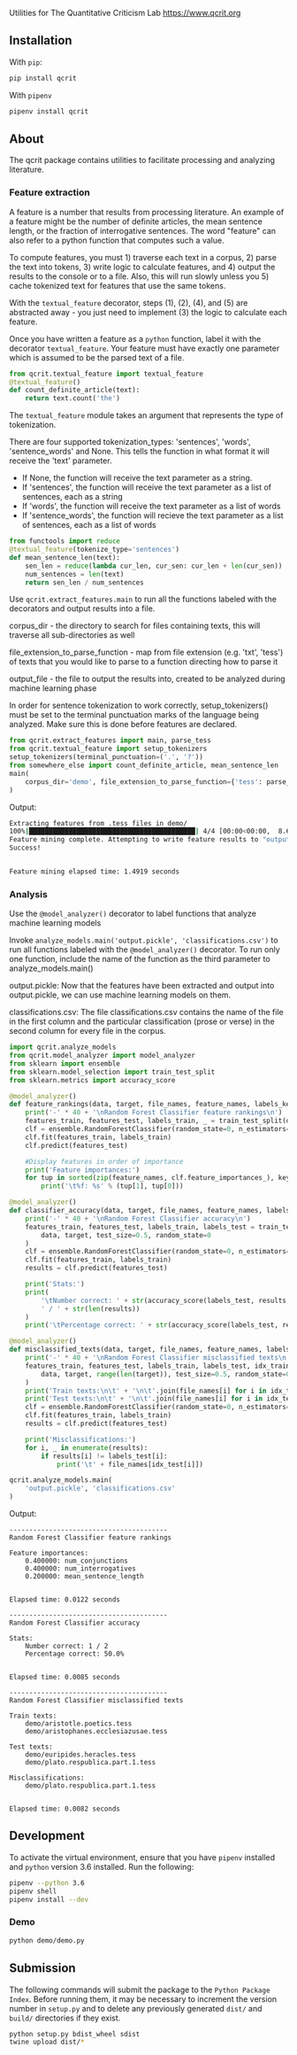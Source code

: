 Utilities for The Quantitative Criticism Lab
https://www.qcrit.org

## Installation
With `pip`:
```bash
pip install qcrit
```
With `pipenv`
```bash
pipenv install qcrit
```
## About

The qcrit package contains utilities to facilitate processing and analyzing literature.

### Feature extraction

A feature is a number that results from processing literature. An example of a feature might be the number of definite articles, the mean sentence length, or the fraction of interrogative sentences. The word "feature" can also refer to a python function that computes such a value.

To compute features, you must 1) traverse each text in a corpus, 2) parse the text into tokens, 3) write logic to calculate features, and 4) output the results to the console or to a file. Also, this will run slowly unless you 5) cache tokenized text for features that use the same tokens.

With the `textual_feature` decorator, steps (1), (2), (4), and (5) are abstracted away - you just need to implement (3) the logic to calculate each feature.

Once you have written a feature as a `python` function, label it with the decorator `textual_feature`. Your feature must have exactly one parameter which is assumed to be the parsed text of a file.
```python
from qcrit.textual_feature import textual_feature
@textual_feature()
def count_definite_article(text):
	return text.count('the')
```

The `textual_feature` module takes an argument that represents the type of tokenization.

There are four supported tokenization_types: 'sentences', 'words', 'sentence_words' and None. This tells the function in 
what format it will receive the 'text' parameter.
- If None, the function will receive the text parameter as a string. 
- If 'sentences', the function will receive the text parameter as a list of sentences, each as a string
- If 'words', the function will receive the text parameter as a list of words
- If 'sentence_words', the function will recieve the text parameter as a list of sentences, each as a list of words

```python
from functools import reduce
@textual_feature(tokenize_type='sentences')
def mean_sentence_len(text):
	sen_len = reduce(lambda cur_len, cur_sen: cur_len + len(cur_sen))
	num_sentences = len(text)
	return sen_len / num_sentences
```

Use `qcrit.extract_features.main` to run all the functions labeled with the decorators and output results into a file.

corpus_dir - the directory to search for files containing texts, this will traverse all sub-directories as well

file_extension_to_parse_function - map from file extension (e.g. 'txt', 'tess') of texts that you would like to parse to a function directing how to parse it

output_file - the file to output the results into, created to be analyzed during machine learning phase

In order for sentence tokenization to work correctly, setup_tokenizers() must be set to the 
terminal punctuation marks of the language being analyzed. Make sure this is done before features are declared.

```python
from qcrit.extract_features import main, parse_tess
from qcrit.textual_feature import setup_tokenizers
setup_tokenizers(terminal_punctuation=('.', '?'))
from somewhere_else import count_definite_article, mean_sentence_len
main(
	corpus_dir='demo', file_extension_to_parse_function={'tess': parse_tess}, output_file='output.pickle'
)

```
Output:
```bash
Extracting features from .tess files in demo/
100%|██████████████████████████████████████████| 4/4 [00:00<00:00,  8.67it/s]
Feature mining complete. Attempting to write feature results to "output.pickle"...
Success!


Feature mining elapsed time: 1.4919 seconds

```

### Analysis

Use the `@model_analyzer()` decorator to label functions that analyze machine learning models

Invoke `analyze_models.main('output.pickle', 'classifications.csv')` to
run all functions labeled with the `@model_analyzer()` decorator. To run only one function, include
the name of the function as the third parameter to analyze_models.main()

output.pickle: Now that the features have been extracted and output into output.pickle, we
can use machine learning models on them.

classifications.csv: The file classifications.csv contains the name of the file in the first column
and the particular classification (prose or verse) in the second column for every file in the corpus.

```python
import qcrit.analyze_models
from qcrit.model_analyzer import model_analyzer
from sklearn import ensemble
from sklearn.model_selection import train_test_split
from sklearn.metrics import accuracy_score

@model_analyzer()
def feature_rankings(data, target, file_names, feature_names, labels_key):
	print('-' * 40 + '\nRandom Forest Classifier feature rankings\n')
	features_train, features_test, labels_train, _ = train_test_split(data, target, test_size=0.5, random_state=0)
	clf = ensemble.RandomForestClassifier(random_state=0, n_estimators=10)
	clf.fit(features_train, labels_train)
	clf.predict(features_test)

	#Display features in order of importance
	print('Feature importances:')
	for tup in sorted(zip(feature_names, clf.feature_importances_), key=lambda s: -s[1]):
		print('\t%f: %s' % (tup[1], tup[0]))

@model_analyzer()
def classifier_accuracy(data, target, file_names, feature_names, labels_key):
	print('-' * 40 + '\nRandom Forest Classifier accuracy\n')
	features_train, features_test, labels_train, labels_test = train_test_split(
		data, target, test_size=0.5, random_state=0
	)
	clf = ensemble.RandomForestClassifier(random_state=0, n_estimators=10)
	clf.fit(features_train, labels_train)
	results = clf.predict(features_test)

	print('Stats:')
	print(
		'\tNumber correct: ' + str(accuracy_score(labels_test, results, normalize=False)) +
		' / ' + str(len(results))
	)
	print('\tPercentage correct: ' + str(accuracy_score(labels_test, results) * 100) + '%')

@model_analyzer()
def misclassified_texts(data, target, file_names, feature_names, labels_key):
	print('-' * 40 + '\nRandom Forest Classifier misclassified texts\n')
	features_train, features_test, labels_train, labels_test, idx_train, idx_test = train_test_split(
		data, target, range(len(target)), test_size=0.5, random_state=0
	)
	print('Train texts:\n\t' + '\n\t'.join(file_names[i] for i in idx_train) + '\n')
	print('Test texts:\n\t' + '\n\t'.join(file_names[i] for i in idx_test) + '\n')
	clf = ensemble.RandomForestClassifier(random_state=0, n_estimators=10)
	clf.fit(features_train, labels_train)
	results = clf.predict(features_test)

	print('Misclassifications:')
	for i, _ in enumerate(results):
		if results[i] != labels_test[i]:
			print('\t' + file_names[idx_test[i]])

qcrit.analyze_models.main(
	'output.pickle', 'classifications.csv'
)
```
Output:
```
----------------------------------------
Random Forest Classifier feature rankings

Feature importances:
	0.400000: num_conjunctions
	0.400000: num_interrogatives
	0.200000: mean_sentence_length


Elapsed time: 0.0122 seconds

----------------------------------------
Random Forest Classifier accuracy

Stats:
	Number correct: 1 / 2
	Percentage correct: 50.0%


Elapsed time: 0.0085 seconds

----------------------------------------
Random Forest Classifier misclassified texts

Train texts:
	demo/aristotle.poetics.tess
	demo/aristophanes.ecclesiazusae.tess

Test texts:
	demo/euripides.heracles.tess
	demo/plato.respublica.part.1.tess

Misclassifications:
	demo/plato.respublica.part.1.tess


Elapsed time: 0.0082 seconds
```

## Development
To activate the virtual environment, ensure that you have `pipenv` installed and `python` version 3.6 installed. Run the following:
```bash
pipenv --python 3.6
pipenv shell
pipenv install --dev
```

### Demo
```bash
python demo/demo.py
```

## Submission
The following commands will submit the package to the `Python Package Index`. Before running them, it may be necessary to increment the version number in `setup.py` and to delete any previously generated `dist/` and `build/` directories if they exist.
```bash
python setup.py bdist_wheel sdist
twine upload dist/*
```

